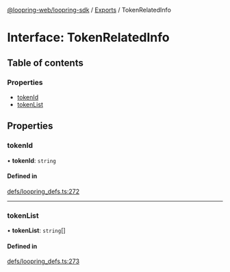 [@loopring-web/loopring-sdk](../README.md) / [Exports](../modules.md) / TokenRelatedInfo

# Interface: TokenRelatedInfo

## Table of contents

### Properties

- [tokenId](TokenRelatedInfo.md#tokenid)
- [tokenList](TokenRelatedInfo.md#tokenlist)

## Properties

### tokenId

• **tokenId**: `string`

#### Defined in

[defs/loopring_defs.ts:272](https://github.com/Loopring/loopring_sdk/blob/1b21a8d/src/defs/loopring_defs.ts#L272)

___

### tokenList

• **tokenList**: `string`[]

#### Defined in

[defs/loopring_defs.ts:273](https://github.com/Loopring/loopring_sdk/blob/1b21a8d/src/defs/loopring_defs.ts#L273)
